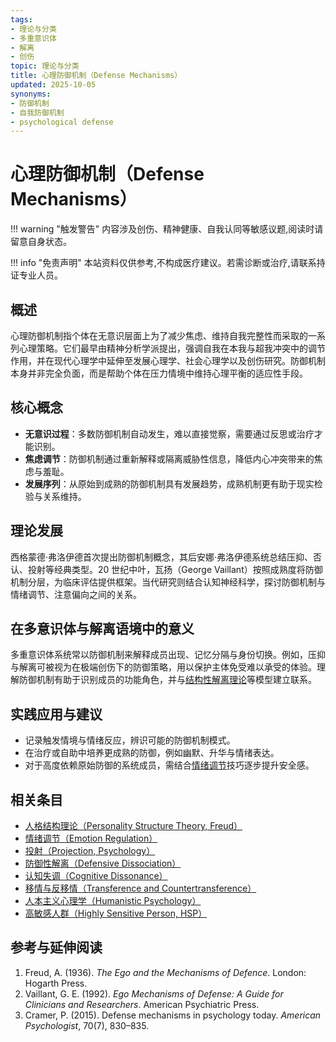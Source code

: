 ```yaml
---
tags:
- 理论与分类
- 多重意识体
- 解离
- 创伤
topic: 理论与分类
title: 心理防御机制（Defense Mechanisms）
updated: 2025-10-05
synonyms:
- 防御机制
- 自我防御机制
- psychological defense
---
```


# 心理防御机制（Defense Mechanisms）

!!! warning "触发警告"
    内容涉及创伤、精神健康、自我认同等敏感议题,阅读时请留意自身状态。

!!! info "免责声明"
    本站资料仅供参考,不构成医疗建议。若需诊断或治疗,请联系持证专业人员。

## 概述

心理防御机制指个体在无意识层面上为了减少焦虑、维持自我完整性而采取的一系列心理策略。它们最早由精神分析学派提出，强调自我在本我与超我冲突中的调节作用，并在现代心理学中延伸至发展心理学、社会心理学以及创伤研究。防御机制本身并非完全负面，而是帮助个体在压力情境中维持心理平衡的适应性手段。

## 核心概念

- **无意识过程**：多数防御机制自动发生，难以直接觉察，需要通过反思或治疗才能识别。
- **焦虑调节**：防御机制通过重新解释或隔离威胁性信息，降低内心冲突带来的焦虑与羞耻。
- **发展序列**：从原始到成熟的防御机制具有发展趋势，成熟机制更有助于现实检验与关系维持。

## 理论发展

西格蒙德·弗洛伊德首次提出防御机制概念，其后安娜·弗洛伊德系统总结压抑、否认、投射等经典类型。20 世纪中叶，瓦扬（George Vaillant）按照成熟度将防御机制分层，为临床评估提供框架。当代研究则结合认知神经科学，探讨防御机制与情绪调节、注意偏向之间的关系。

## 在多意识体与解离语境中的意义

多重意识体系统常以防御机制来解释成员出现、记忆分隔与身份切换。例如，压抑与解离可被视为在极端创伤下的防御策略，用以保护主体免受难以承受的体验。理解防御机制有助于识别成员的功能角色，并与[结构性解离理论](Structural-Dissociation-Theory.md)等模型建立联系。

## 实践应用与建议

- 记录触发情境与情绪反应，辨识可能的防御机制模式。
- 在治疗或自助中培养更成熟的防御，例如幽默、升华与情绪表达。
- 对于高度依赖原始防御的系统成员，需结合[情绪调节](Emotion-Regulation.md)技巧逐步提升安全感。

## 相关条目

- [人格结构理论（Personality Structure Theory, Freud）](Personality-Structure-Theory.md)
- [情绪调节（Emotion Regulation）](Emotion-Regulation.md)
- [投射（Projection, Psychology）](Projection-Psychology.md)
- [防御性解离（Defensive Dissociation）](Defensive-Dissociation.md)
- [认知失调（Cognitive Dissonance）](Cognitive-Dissonance.md)
- [移情与反移情（Transference and Countertransference）](Transference-Countertransference.md)
- [人本主义心理学（Humanistic Psychology）](Humanistic-Psychology.md)
- [高敏感人群（Highly Sensitive Person, HSP）](Highly-Sensitive-Person.md)

## 参考与延伸阅读

1. Freud, A. (1936). *The Ego and the Mechanisms of Defence*. London: Hogarth Press.
2. Vaillant, G. E. (1992). *Ego Mechanisms of Defense: A Guide for Clinicians and Researchers*. American Psychiatric Press.
3. Cramer, P. (2015). Defense mechanisms in psychology today. *American Psychologist*, 70(7), 830–835.
